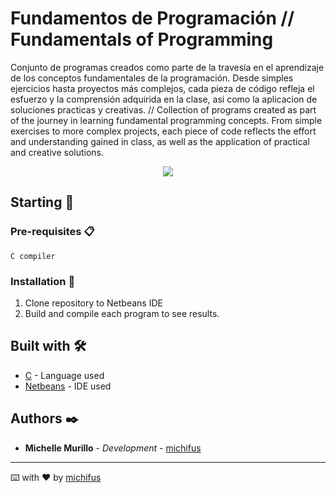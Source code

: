 # Fundamentos de Programación // Fundamentals of Programming

Conjunto de programas creados como parte de la travesía en el aprendizaje de los conceptos fundamentales de la programación. Desde simples ejercicios hasta proyectos más complejos, cada pieza de código refleja el esfuerzo y la comprensión adquirida en la clase, asi como la aplicacion de soluciones practicas y creativas.
//
Collection of programs created as part of the journey in learning fundamental programming concepts. From simple exercises to more complex projects, each piece of code reflects the effort and understanding gained in class, as well as the application of practical and creative solutions.

<p align="center">
 <img src="https://img.shields.io/badge/Status-Dropped-red">
</p>
   
## Starting 🚀


### Pre-requisites 📋

```
C compiler
```

### Installation 🔧
1. Clone repository to Netbeans IDE
2. Build and compile each program to see results.

## Built with 🛠️

* [C](#) - Language used
* [Netbeans](#) - IDE used

## Authors ✒️

* **Michelle Murillo** - *Development* - [michifus](https://github.com/michifus)

---
⌨️ with ❤️ by [michifus](https://github.com/michifus) 
